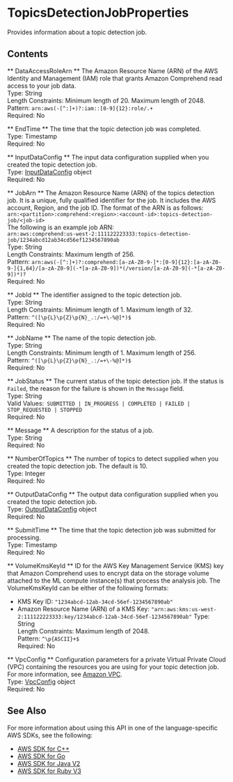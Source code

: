 # TopicsDetectionJobProperties<a name="API_TopicsDetectionJobProperties"></a>

Provides information about a topic detection job\.

## Contents<a name="API_TopicsDetectionJobProperties_Contents"></a>

 ** DataAccessRoleArn **   <a name="comprehend-Type-TopicsDetectionJobProperties-DataAccessRoleArn"></a>
The Amazon Resource Name \(ARN\) of the AWS Identity and Management \(IAM\) role that grants Amazon Comprehend read access to your job data\.   
Type: String  
Length Constraints: Minimum length of 20\. Maximum length of 2048\.  
Pattern: `arn:aws(-[^:]+)?:iam::[0-9]{12}:role/.+`   
Required: No

 ** EndTime **   <a name="comprehend-Type-TopicsDetectionJobProperties-EndTime"></a>
The time that the topic detection job was completed\.  
Type: Timestamp  
Required: No

 ** InputDataConfig **   <a name="comprehend-Type-TopicsDetectionJobProperties-InputDataConfig"></a>
The input data configuration supplied when you created the topic detection job\.  
Type: [InputDataConfig](API_InputDataConfig.md) object  
Required: No

 ** JobArn **   <a name="comprehend-Type-TopicsDetectionJobProperties-JobArn"></a>
The Amazon Resource Name \(ARN\) of the topics detection job\. It is a unique, fully qualified identifier for the job\. It includes the AWS account, Region, and the job ID\. The format of the ARN is as follows:  
 `arn:<partition>:comprehend:<region>:<account-id>:topics-detection-job/<job-id>`   
The following is an example job ARN:  
 `arn:aws:comprehend:us-west-2:111122223333:topics-detection-job/1234abcd12ab34cd56ef1234567890ab`   
Type: String  
Length Constraints: Maximum length of 256\.  
Pattern: `arn:aws(-[^:]+)?:comprehend:[a-zA-Z0-9-]*:[0-9]{12}:[a-zA-Z0-9-]{1,64}/[a-zA-Z0-9](-*[a-zA-Z0-9])*(/version/[a-zA-Z0-9](-*[a-zA-Z0-9])*)?`   
Required: No

 ** JobId **   <a name="comprehend-Type-TopicsDetectionJobProperties-JobId"></a>
The identifier assigned to the topic detection job\.  
Type: String  
Length Constraints: Minimum length of 1\. Maximum length of 32\.  
Pattern: `^([\p{L}\p{Z}\p{N}_.:/=+\-%@]*)$`   
Required: No

 ** JobName **   <a name="comprehend-Type-TopicsDetectionJobProperties-JobName"></a>
The name of the topic detection job\.  
Type: String  
Length Constraints: Minimum length of 1\. Maximum length of 256\.  
Pattern: `^([\p{L}\p{Z}\p{N}_.:/=+\-%@]*)$`   
Required: No

 ** JobStatus **   <a name="comprehend-Type-TopicsDetectionJobProperties-JobStatus"></a>
The current status of the topic detection job\. If the status is `Failed`, the reason for the failure is shown in the `Message` field\.  
Type: String  
Valid Values:` SUBMITTED | IN_PROGRESS | COMPLETED | FAILED | STOP_REQUESTED | STOPPED`   
Required: No

 ** Message **   <a name="comprehend-Type-TopicsDetectionJobProperties-Message"></a>
A description for the status of a job\.  
Type: String  
Required: No

 ** NumberOfTopics **   <a name="comprehend-Type-TopicsDetectionJobProperties-NumberOfTopics"></a>
The number of topics to detect supplied when you created the topic detection job\. The default is 10\.   
Type: Integer  
Required: No

 ** OutputDataConfig **   <a name="comprehend-Type-TopicsDetectionJobProperties-OutputDataConfig"></a>
The output data configuration supplied when you created the topic detection job\.  
Type: [OutputDataConfig](API_OutputDataConfig.md) object  
Required: No

 ** SubmitTime **   <a name="comprehend-Type-TopicsDetectionJobProperties-SubmitTime"></a>
The time that the topic detection job was submitted for processing\.  
Type: Timestamp  
Required: No

 ** VolumeKmsKeyId **   <a name="comprehend-Type-TopicsDetectionJobProperties-VolumeKmsKeyId"></a>
ID for the AWS Key Management Service \(KMS\) key that Amazon Comprehend uses to encrypt data on the storage volume attached to the ML compute instance\(s\) that process the analysis job\. The VolumeKmsKeyId can be either of the following formats:  
+ KMS Key ID: `"1234abcd-12ab-34cd-56ef-1234567890ab"` 
+ Amazon Resource Name \(ARN\) of a KMS Key: `"arn:aws:kms:us-west-2:111122223333:key/1234abcd-12ab-34cd-56ef-1234567890ab"` 
Type: String  
Length Constraints: Maximum length of 2048\.  
Pattern: `^\p{ASCII}+$`   
Required: No

 ** VpcConfig **   <a name="comprehend-Type-TopicsDetectionJobProperties-VpcConfig"></a>
Configuration parameters for a private Virtual Private Cloud \(VPC\) containing the resources you are using for your topic detection job\. For more information, see [Amazon VPC](https://docs.aws.amazon.com/vpc/latest/userguide/what-is-amazon-vpc.html)\.   
Type: [VpcConfig](API_VpcConfig.md) object  
Required: No

## See Also<a name="API_TopicsDetectionJobProperties_SeeAlso"></a>

For more information about using this API in one of the language\-specific AWS SDKs, see the following:
+  [AWS SDK for C\+\+](https://docs.aws.amazon.com/goto/SdkForCpp/comprehend-2017-11-27/TopicsDetectionJobProperties) 
+  [AWS SDK for Go](https://docs.aws.amazon.com/goto/SdkForGoV1/comprehend-2017-11-27/TopicsDetectionJobProperties) 
+  [AWS SDK for Java V2](https://docs.aws.amazon.com/goto/SdkForJavaV2/comprehend-2017-11-27/TopicsDetectionJobProperties) 
+  [AWS SDK for Ruby V3](https://docs.aws.amazon.com/goto/SdkForRubyV3/comprehend-2017-11-27/TopicsDetectionJobProperties) 